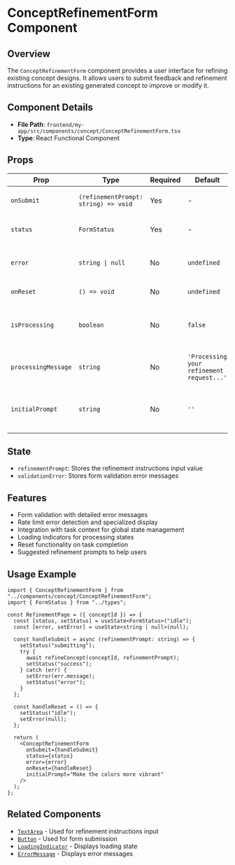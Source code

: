# ConceptRefinementForm Component

## Overview

The `ConceptRefinementForm` component provides a user interface for refining existing concept designs. It allows users to submit feedback and refinement instructions for an existing generated concept to improve or modify it.

## Component Details

- **File Path**: `frontend/my-app/src/components/concept/ConceptRefinementForm.tsx`
- **Type**: React Functional Component

## Props

| Prop                | Type                                 | Required | Default                                   | Description                                    |
| ------------------- | ------------------------------------ | -------- | ----------------------------------------- | ---------------------------------------------- |
| `onSubmit`          | `(refinementPrompt: string) => void` | Yes      | -                                         | Handler for form submission                    |
| `status`            | `FormStatus`                         | Yes      | -                                         | Form submission status                         |
| `error`             | `string \| null`                     | No       | `undefined`                               | Error message from submission                  |
| `onReset`           | `() => void`                         | No       | `undefined`                               | Reset form and results                         |
| `isProcessing`      | `boolean`                            | No       | `false`                                   | Whether the refinement is being processed      |
| `processingMessage` | `string`                             | No       | `'Processing your refinement request...'` | Message to display during processing           |
| `initialPrompt`     | `string`                             | No       | `''`                                      | Initial refinement prompt to populate the form |

## State

- `refinementPrompt`: Stores the refinement instructions input value
- `validationError`: Stores form validation error messages

## Features

- Form validation with detailed error messages
- Rate limit error detection and specialized display
- Integration with task context for global state management
- Loading indicators for processing states
- Reset functionality on task completion
- Suggested refinement prompts to help users

## Usage Example

```tsx
import { ConceptRefinementForm } from "../components/concept/ConceptRefinementForm";
import { FormStatus } from "../types";

const RefinementPage = ({ conceptId }) => {
  const [status, setStatus] = useState<FormStatus>("idle");
  const [error, setError] = useState<string | null>(null);

  const handleSubmit = async (refinementPrompt: string) => {
    setStatus("submitting");
    try {
      await refineConcept(conceptId, refinementPrompt);
      setStatus("success");
    } catch (err) {
      setError(err.message);
      setStatus("error");
    }
  };

  const handleReset = () => {
    setStatus("idle");
    setError(null);
  };

  return (
    <ConceptRefinementForm
      onSubmit={handleSubmit}
      status={status}
      error={error}
      onReset={handleReset}
      initialPrompt="Make the colors more vibrant"
    />
  );
};
```

## Related Components

- [`TextArea`](../ui/TextArea.md) - Used for refinement instructions input
- [`Button`](../ui/Button.md) - Used for form submission
- [`LoadingIndicator`](../ui/LoadingIndicator.md) - Displays loading state
- [`ErrorMessage`](../ui/ErrorMessage.md) - Displays error messages
